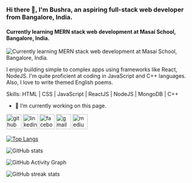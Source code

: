 ### Hi there 👋, I'm Bushra, an aspiring full-stack web developer from Bangalore, India. 
#### Currently learning MERN stack web development at Masai School, Bangalore, India. 
![Currently learning MERN stack web development at Masai School, Bangalore, India. ](https://arturssmirnovs.github.io/github-profile-readme-generator/images/banner.png)

I enjoy building simple to complex apps using frameworks like React, NodeJS. I'm quite proficient at coding in JavaScript and C++ languages. Also, I love to write themed English poems.

Skills: HTML | CSS | JavaScript | ReactJS | NodeJS | MongoDB | C++  

- 🔭 I’m currently working on this page. 


[<img src='https://cdn.jsdelivr.net/npm/simple-icons@3.0.1/icons/github.svg' alt='github' height='40'>](https://github.com/bushrajabeenk)  [<img src='https://cdn.jsdelivr.net/npm/simple-icons@3.0.1/icons/linkedin.svg' alt='linkedin' height='40'>](https://www.linkedin.com/in/https://www.linkedin.com/in/k-bushra-jabeen-9a8b95126//)  [<img src='https://cdn.jsdelivr.net/npm/simple-icons@3.0.1/icons/facebook.svg' alt='facebook' height='40'>](https://www.facebook.com/https://www.facebook.com/bushra.bushra.31924792)  [<img src='https://cdn.jsdelivr.net/npm/simple-icons@3.0.1/icons/gmail.svg' alt='gmail' height='40'>](bushjabeen22@gmail.com)  [<img src='https://cdn.jsdelivr.net/npm/simple-icons@3.0.1/icons/medium.svg' alt='medium' height='40'>](https://medium.com/@bushrajabeen)  

[![Top Langs](https://github-readme-stats.vercel.app/api/top-langs/?username=bushrajabeenk)](https://github.com/anuraghazra/github-readme-stats)

![GitHub stats](https://github-readme-stats.vercel.app/api?username=bushrajabeenk&show_icons=true&count_private=true)  

![GitHub Activity Graph](https://activity-graph.herokuapp.com/graph?username=bushrajabeenk)  

![GitHub streak stats](https://github-readme-streak-stats.herokuapp.com/?user=bushrajabeenk)  

